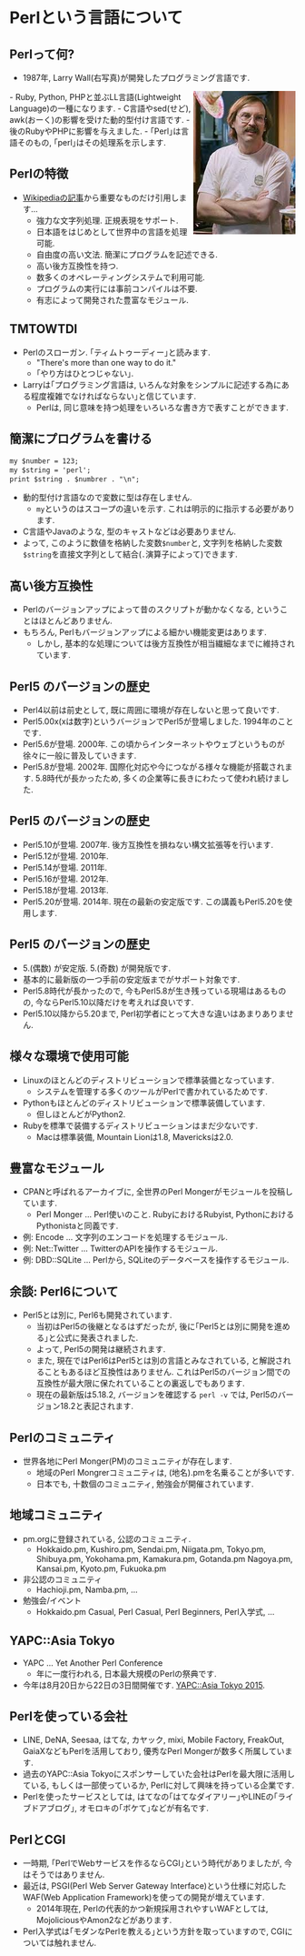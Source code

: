 # Perlという言語について

## Perlって何?
- 1987年, Larry Wall(右写真)が開発したプログラミング言語です.
<img src="public/image/larry.jpg" align='right'>
    - Ruby, Python, PHPと並ぶLL言語(Lightweight Language)の一種になります.
    - C言語やsed(せど), awk(おーく)の影響を受けた動的型付け言語です.
    - 後のRubyやPHPに影響を与えました.
    - ｢Perl｣は言語そのもの, ｢perl｣はその処理系を示します.

## Perlの特徴
- [Wikipediaの記事](http://ja.wikipedia.org/wiki/Perl)から重要なものだけ引用します...
    - 強力な文字列処理. 正規表現をサポート.
    - 日本語をはじめとして世界中の言語を処理可能.
    - 自由度の高い文法. 簡潔にプログラムを記述できる.
    - 高い後方互換性を持つ.
    - 数多くのオペレーティングシステムで利用可能.
    - プログラムの実行には事前コンパイルは不要.
    - 有志によって開発された豊富なモジュール.

## TMTOWTDI
- Perlのスローガン. ｢ティムトゥーディー｣と読みます.
    - "There's more than one way to do it."
    - ｢やり方はひとつじゃない｣.
- Larryは｢プログラミング言語は, いろんな対象をシンプルに記述する為にある程度複雑でなければならない｣と信じています.
    - Perlは, 同じ意味を持つ処理をいろいろな書き方で表すことができます.

## 簡潔にプログラムを書ける
    my $number = 123;
    my $string = 'perl';
    print $string . $numbrer . "\n";

- 動的型付け言語なので変数に型は存在しません.
    - `my`というのはスコープの違いを示す. これは明示的に指示する必要があります.
- C言語やJavaのような, 型のキャストなどは必要ありません.
- よって, このように数値を格納した変数`$number`と, 文字列を格納した変数`$string`を直接文字列として結合(`.`演算子によって)できます.

## 高い後方互換性
- Perlのバージョンアップによって昔のスクリプトが動かなくなる, ということはほとんどありません.
- もちろん, Perlもバージョンアップによる細かい機能変更はあります.
    - しかし, 基本的な処理については後方互換性が相当繊細なまでに維持されています.

## Perl5 のバージョンの歴史
- Perl4以前は前史として, 既に周囲に環境が存在しないと思って良いです.
- Perl5.00x(xは数字)というバージョンでPerl5が登場しました. 1994年のことです.
- Perl5.6が登場. 2000年. この頃からインターネットやウェブというものが徐々に一般に普及していきます.
- Perl5.8が登場. 2002年. 国際化対応や今につながる様々な機能が搭載されます. 5.8時代が長かったため, 多くの企業等に長きにわたって使われ続けました.

## Perl5 のバージョンの歴史
- Perl5.10が登場. 2007年. 後方互換性を損ねない構文拡張等を行います.
- Perl5.12が登場. 2010年.
- Perl5.14が登場. 2011年.
- Perl5.16が登場. 2012年.
- Perl5.18が登場. 2013年.
- Perl5.20が登場. 2014年. 現在の最新の安定版です. この講義もPerl5.20を使用します.

## Perl5 のバージョンの歴史
- 5.(偶数) が安定版. 5.(奇数) が開発版です.
- 基本的に最新版の一つ手前の安定版までがサポート対象です.
- Perl5.8時代が長かったので, 今もPerl5.8が生き残っている現場はあるものの, 今ならPerl5.10以降だけを考えれば良いです.
- Perl5.10以降から5.20まで, Perl初学者にとって大きな違いはあまりありません.

## 様々な環境で使用可能
- Linuxのほとんどのディストリビューションで標準装備となっています.
    - システムを管理する多くのツールがPerlで書かれているためです.
- Pythonもほとんどのディストリビューションで標準装備しています.
    - 但しほとんどがPython2.
- Rubyを標準で装備するディストリビューションはまだ少ないです.
    - Macは標準装備, Mountain Lionは1.8, Mavericksは2.0.

## 豊富なモジュール
- CPANと呼ばれるアーカイブに, 全世界のPerl Mongerがモジュールを投稿しています.
    - Perl Monger ... Perl使いのこと. RubyにおけるRubyist, PythonにおけるPythonistaと同義です.
- 例: Encode ... 文字列のエンコードを処理するモジュール.
- 例: Net::Twitter ... TwitterのAPIを操作するモジュール.
- 例: DBD::SQLite ... Perlから, SQLiteのデータベースを操作するモジュール.

## 余談: Perl6について
- Perl5とは別に, Perl6も開発されています.
    - 当初はPerl5の後継となるはずだったが, 後に｢Perl5とは別に開発を進める｣と公式に発表されました.
    - よって, Perl5の開発は継続されます.
    - また, 現在ではPerl6はPerl5とは別の言語とみなされている, と解説されることもあるほど互換性はありません. これはPerl5のバージョン間での互換性が最大限に保たれていることの裏返しでもあります.
    - 現在の最新版は5.18.2, バージョンを確認する `perl -v` では, Perl5のバージョン18.2と表記されます.

## Perlのコミュニティ
- 世界各地にPerl Monger(PM)のコミュニティが存在します.
    - 地域のPerl Mongrerコミュニティは, (地名).pmを名乗ることが多いです.
    - 日本でも, 十数個のコミュニティ, 勉強会が開催されています.

## 地域コミュニティ
- pm.orgに登録されている, 公認のコミュニティ.
    - Hokkaido.pm, Kushiro.pm, Sendai.pm, Niigata.pm, Tokyo.pm, Shibuya.pm, Yokohama.pm, Kamakura.pm, Gotanda.pm Nagoya.pm, Kansai.pm, Kyoto.pm, Fukuoka.pm
- 非公認のコミュニティ
    - Hachioji.pm, Namba.pm, ...
- 勉強会/イベント
    - Hokkaido.pm Casual, Perl Casual, Perl Beginners, Perl入学式, ...

## YAPC::Asia Tokyo
- YAPC ... Yet Another Perl Conference
    - 年に一度行われる, 日本最大規模のPerlの祭典です.
- 今年は8月20日から22日の3日間開催です. [YAPC::Asia Tokyo 2015](http://yapcasia.org/2015/).

## Perlを使っている会社

- LINE, DeNA, Seesaa, はてな, カヤック, mixi, Mobile Factory, FreakOut, GaiaXなどもPerlを活用しており, 優秀なPerl Mongerが数多く所属しています.
- 過去のYAPC::Asia Tokyoにスポンサーしていた会社はPerlを最大限に活用している, もしくは一部使っているか, Perlに対して興味を持っている企業です.
- Perlを使ったサービスとしては, はてなの｢はてなダイアリー｣やLINEの｢ライブドアブログ｣, オモロキの｢ボケて｣などが有名です.

## PerlとCGI
- 一時期, ｢PerlでWebサービスを作るならCGI｣という時代がありましたが, 今はそうではありません.
- 最近は, PSGI(Perl Web Server Gateway Interface)という仕様に対応したWAF(Web Application Framework)を使っての開発が増えています.
    - 2014年現在, Perlの代表的かつ新規採用されやすいWAFとしては, MojoliciousやAmon2などがあります.
- Perl入学式は｢モダンなPerlを教える｣という方針を取っていますので, CGIについては触れません.


